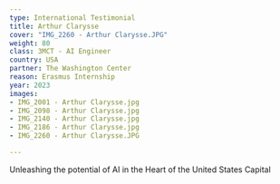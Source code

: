 ```yaml
---
type: International Testimonial
title: Arthur Clarysse
cover: "IMG_2260 - Arthur Clarysse.JPG"
weight: 80
class: 3MCT - AI Engineer
country: USA
partner: The Washington Center
reason: Erasmus Internship
year: 2023
images:
- IMG_2001 - Arthur Clarysse.jpg
- IMG_2098 - Arthur Clarysse.jpg
- IMG_2140 - Arthur Clarysse.jpg
- IMG_2186 - Arthur Clarysse.jpg
- IMG_2260 - Arthur Clarysse.JPG

---
```


Unleashing the potential of AI in the Heart of the United States Capital
